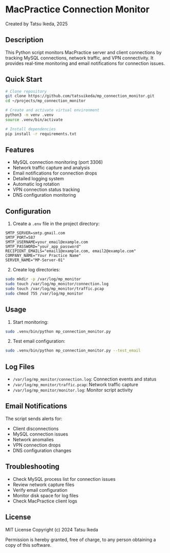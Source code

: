 # MacPractice Connection Monitor

Created by Tatsu Ikeda, 2025

## Description

This Python script monitors MacPractice server and client connections by tracking MySQL connections, network traffic, and VPN connectivity. It provides real-time monitoring and email notifications for connection issues.

## Quick Start

```bash
# Clone repository
git clone https://github.com/tatsuikeda/mp_connection_monitor.git
cd ~/projects/mp_connection_monitor

# Create and activate virtual environment
python3 -m venv .venv
source .venv/bin/activate

# Install dependencies
pip install -r requirements.txt
```

## Features

- MySQL connection monitoring (port 3306)
- Network traffic capture and analysis
- Email notifications for connection drops
- Detailed logging system
- Automatic log rotation
- VPN connection status tracking
- DNS configuration monitoring

## Configuration

1. Create a `.env` file in the project directory:
```
SMTP_SERVER=smtp.gmail.com
SMTP_PORT=587
SMTP_USERNAME=your_email@example.com
SMTP_PASSWORD="your_app_password"
RECIPIENT_EMAILS="email1@example.com, email2@example.com"
COMPANY_NAME="Your Practice Name"
SERVER_NAME="MP-Server-01"
```

2. Create log directories:
```bash
sudo mkdir -p /var/log/mp_monitor
sudo touch /var/log/mp_monitor/connection.log
sudo touch /var/log/mp_monitor/traffic.pcap
sudo chmod 755 /var/log/mp_monitor
```

## Usage

1. Start monitoring:
```bash
sudo .venv/bin/python mp_connection_monitor.py
```

2. Test email configuration:
```bash
sudo .venv/bin/python mp_connection_monitor.py --test_email
```

## Log Files

- `/var/log/mp_monitor/connection.log`: Connection events and status
- `/var/log/mp_monitor/traffic.pcap`: Network traffic capture
- `/var/log/mp_monitor/monitor.log`: Monitor script activity

## Email Notifications

The script sends alerts for:
- Client disconnections
- MySQL connection issues
- Network anomalies
- VPN connection drops
- DNS configuration changes

## Troubleshooting

- Check MySQL process list for connection issues
- Review network capture files
- Verify email configuration
- Monitor disk space for log files
- Check MacPractice client logs

## License

MIT License
Copyright (c) 2024 Tatsu Ikeda

Permission is hereby granted, free of charge, to any person obtaining a copy of this software.